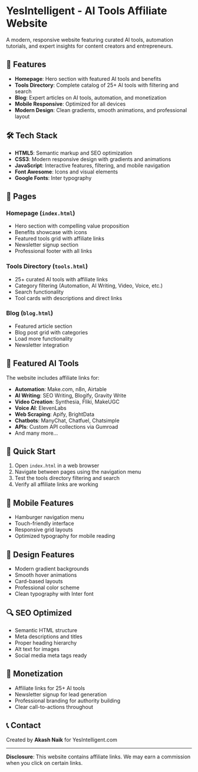# YesIntelligent - AI Tools Affiliate Website

A modern, responsive website featuring curated AI tools, automation tutorials, and expert insights for content creators and entrepreneurs.

## 🚀 Features

- **Homepage**: Hero section with featured AI tools and benefits
- **Tools Directory**: Complete catalog of 25+ AI tools with filtering and search
- **Blog**: Expert articles on AI tools, automation, and monetization
- **Mobile Responsive**: Optimized for all devices
- **Modern Design**: Clean gradients, smooth animations, and professional layout

## 🛠️ Tech Stack

- **HTML5**: Semantic markup and SEO optimization
- **CSS3**: Modern responsive design with gradients and animations
- **JavaScript**: Interactive features, filtering, and mobile navigation
- **Font Awesome**: Icons and visual elements
- **Google Fonts**: Inter typography

## 📱 Pages

### Homepage (`index.html`)
- Hero section with compelling value proposition
- Benefits showcase with icons
- Featured tools grid with affiliate links
- Newsletter signup section
- Professional footer with all links

### Tools Directory (`tools.html`)
- 25+ curated AI tools with affiliate links
- Category filtering (Automation, AI Writing, Video, Voice, etc.)
- Search functionality
- Tool cards with descriptions and direct links

### Blog (`blog.html`)
- Featured article section
- Blog post grid with categories
- Load more functionality
- Newsletter integration

## 🔗 Featured AI Tools

The website includes affiliate links for:
- **Automation**: Make.com, n8n, Airtable
- **AI Writing**: SEO Writing, Blogify, Gravity Write
- **Video Creation**: Synthesia, Fliki, MakeUGC
- **Voice AI**: ElevenLabs
- **Web Scraping**: Apify, BrightData
- **Chatbots**: ManyChat, Chatfuel, Chatsimple
- **APIs**: Custom API collections via Gumroad
- And many more...

## 🚀 Quick Start

1. Open `index.html` in a web browser
2. Navigate between pages using the navigation menu
3. Test the tools directory filtering and search
4. Verify all affiliate links are working

## 📱 Mobile Features

- Hamburger navigation menu
- Touch-friendly interface
- Responsive grid layouts
- Optimized typography for mobile reading

## 🎨 Design Features

- Modern gradient backgrounds
- Smooth hover animations
- Card-based layouts
- Professional color scheme
- Clean typography with Inter font

## 🔍 SEO Optimized

- Semantic HTML structure
- Meta descriptions and titles
- Proper heading hierarchy
- Alt text for images
- Social media meta tags ready

## 💼 Monetization

- Affiliate links for 25+ AI tools
- Newsletter signup for lead generation
- Professional branding for authority building
- Clear call-to-actions throughout

## 📞 Contact

Created by **Akash Naik** for YesIntelligent.com

---

**Disclosure**: This website contains affiliate links. We may earn a commission when you click on certain links.
